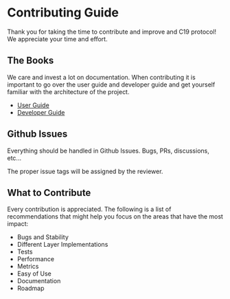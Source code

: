 # Contributing Guide

Thank you for taking the time to contribute and improve and C19 protocol! We appreciate your time and effort.

## The Books
We care and invest a lot on documentation. When contributing it is important to go over the user guide and developer guide 
and get yourself familiar with the architecture of the project.

- [User Guide]
- [Developer Guide]

## Github Issues
Everything should be handled in Github Issues. Bugs, PRs, discussions, etc...

The proper issue tags will be assigned by the reviewer.

## What to Contribute
Every contribution is appreciated. The following is a list of recommendations that might help you focus on the areas that have the most impact:
- Bugs and Stability
- Different Layer Implementations
- Tests
- Performance
- Metrics
- Easy of Use
- Documentation
- Roadmap


[User Guide]: https://c19p.github.io/user-guide/
[Developer Guide]: https://c19p.github.io/developer-guide/
